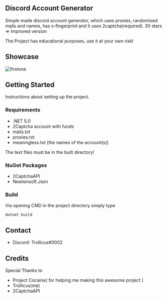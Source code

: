 ## Discord Account Generator
Simple made discord account generator, which uses proxies, randomised mails and names, has x-fingerprint and it uses 2captcha(required).
30 stars => Improved version

The Project has educational purposes, use it at your own risk!

## Showcase

![firstone](https://gyazo.com/cdb54c2870e43dd0c03ae9dd63565a99.gif)

## Getting Started

Instructions about setting up the project.

### Requirements

* .NET 5.0
* 2Captcha account with funds
* mails.txt
* proxies.txt
* meaningless.txt (the names of the account(s))

The text files must be in the built directory!

### NuGet Packages

* 2CaptchaAPI
* Newtonsoft.Json

### Build

Via opening CMD in the project directory simply type

```
dotnet build
```
## Contact

* Discord: Trollicus#0002


## Credits
Special Thanks to
* Project Cocaine( for helping me making this awesome project )
* Trollicus(me)
* 2CaptchaAPI
